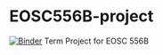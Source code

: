 # EOSC556B-project
[![Binder](https://mybinder.org/badge_logo.svg)](https://mybinder.org/v2/gh/anthonycyfu/EOSC556B-project/HEAD)
 Term Project for EOSC 556B
